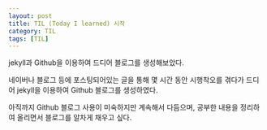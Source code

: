 ```yaml
---
layout: post
title: TIL (Today I learned) 시작
category: TIL
tags: [TIL]
---
```




jekyll과 Github을 이용하여 드디어 블로그를 생성해보았다.

네이버나 블로그 등에 포스팅되어있는 글을 통해 몇 시간 동안 시행착오를 겪다가 드디어 jekyll을 이용하여 Github 블로그를 생성하였다.

아직까지 Github 블로그 사용이 미숙하지만 계속해서 다듬으며, 공부한 내용을 정리하여 올리면서 블로그를 알차게 채우고 싶다. 